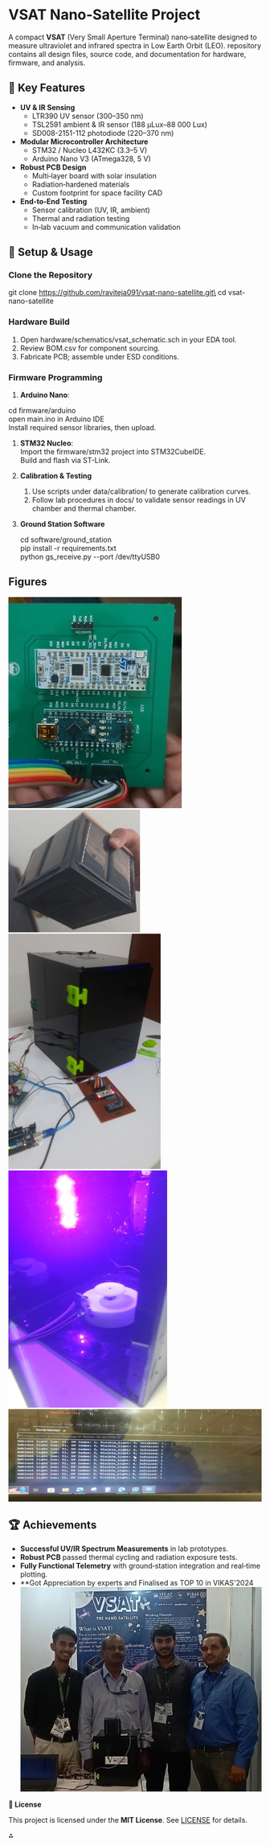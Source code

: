 ﻿# VSAT Nano‐Satellite Project

A compact **VSAT** (Very Small Aperture Terminal) nano‐satellite designed to measure ultraviolet and infrared spectra in Low Earth Orbit (LEO). repository contains all design files, source code, and documentation for hardware, firmware, and analysis.

## 🚀 Key Features

- **UV & IR Sensing**
  - LTR390 UV sensor (300–350 nm)
  - TSL2591 ambient & IR sensor (188 µLux–88 000 Lux)
  - SD008-2151-112 photodiode (220–370 nm)
- **Modular Microcontroller Architecture**
  - STM32 / Nucleo L432KC (3.3–5 V)
  - Arduino Nano V3 (ATmega328, 5 V)
- **Robust PCB Design**
  - Multi‐layer board with solar insulation
  - Radiation‐hardened materials
  - Custom footprint for space facility CAD
- **End‐to‐End Testing**
  - Sensor calibration (UV, IR, ambient)
  - Thermal and radiation testing
  - In‐lab vacuum and communication validation

## 🔧 Setup & Usage

### Clone the Repository

   git clone https://github.com/raviteja091/vsat-nano-satellite.git\
   cd vsat-nano-satellite

### Hardware Build
   1. Open hardware/schematics/vsat\_schematic.sch in your EDA tool.
   2. Review BOM.csv for component sourcing.
   3. Fabricate PCB; assemble under ESD conditions.

### Firmware Programming
   1. **Arduino Nano**:

cd firmware/arduino\
open main.ino in Arduino IDE\
Install required sensor libraries, then upload.

1. **STM32 Nucleo**:\
   Import the firmware/stm32 project into STM32CubeIDE.\
   Build and flash via ST-Link.
1. **Calibration & Testing**
   1. Use scripts under data/calibration/ to generate calibration curves.
   1. Follow lab procedures in docs/ to validate sensor readings in UV chamber and thermal chamber.
1. **Ground Station Software**

   cd software/ground\_station\
   pip install -r requirements.txt\
   python gs\_receive.py --port /dev/ttyUSB0

## Figures
![A](docs/PCB.jpg)
![P](docs/Prototype2.jpg)
![B](docs/UV_chamber.jpg)
![C](docs/UV_chamber2.jpg)
![D](docs/Results.jpg)



## 🏆 Achievements

- **Successful UV/IR Spectrum Measurements** in lab prototypes.
- **Robust PCB** passed thermal cycling and radiation exposure tests.
- **Fully Functional Telemetry** with ground‐station integration and real‐time plotting.
- **Got Appreciation by experts and Finalised as TOP 10 in VIKAS'2024
![With Experts of SpaceGraha Pvt.Ltd](docs/VIKAS_2024.jpg)

**📜 License**

This project is licensed under the **MIT License**. See [LICENSE](LICENSE) for details.

⁂
